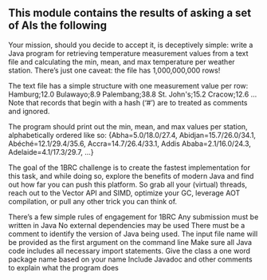 This module contains the results of asking a set of AIs the following 
---

Your mission, should you decide to accept it, is deceptively simple: write a Java program for retrieving temperature measurement values from a text file and calculating the min, mean, and max temperature per weather station. There’s just one caveat: the file has 1,000,000,000 rows!

The text file has a simple structure with one measurement value per row:
Hamburg;12.0
Bulawayo;8.9
Palembang;38.8
St. John's;15.2
Cracow;12.6
…
Note that records that begin with a hash (‘#’) are to treated as comments and ignored.

The program should print out the min, mean, and max values per station, alphabetically ordered like so:
{Abha=5.0/18.0/27.4, Abidjan=15.7/26.0/34.1, Abéché=12.1/29.4/35.6, Accra=14.7/26.4/33.1, Addis Ababa=2.1/16.0/24.3, Adelaide=4.1/17.3/29.7, ...}

The goal of the 1BRC challenge is to create the fastest implementation for this task, and while doing so, explore the benefits of modern Java and find out how far you can push this platform. So grab all your (virtual) threads, reach out to the Vector API and SIMD, optimize your GC, leverage AOT compilation, or pull any other trick you can think of.

There’s a few simple rules of engagement for 1BRC 
Any submission must be written in Java
No external dependencies may be used
There must be a comment to identify the version of Java being used.
The input file name will be provided as the first argument on the command line
Make sure all Java code includes all necessary import statements.
Give the class a one word package name based on  your name
Include Javadoc and other comments to explain what the program does
